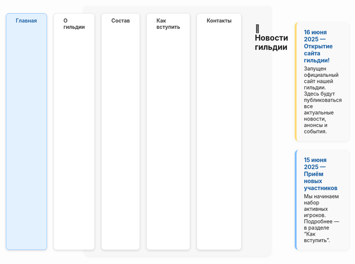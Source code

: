 <style>
.menu-nav {
  display: flex; 
  justify-content: center; 
  gap: 18px; 
  background: #f7f7f7; 
  padding: 18px 0 16px 0; 
  border-radius: 0 0 14px 14px; 
  box-shadow: 0 2px 8px #0001;
}
.menu-btn {
  background: #fff;
  color: #2d2d2d;
  font-weight: 600;
  border-radius: 8px;
  padding: 10px 26px;
  text-decoration: none;
  transition: background 0.18s, box-shadow 0.18s, color 0.18s;
  box-shadow: 0 2px 6px #0002;
  border: 1px solid #ececec;
  display: inline-block;
}
.menu-btn:hover, .menu-btn:focus {
  background: #ffda73;
  border-color: #f3c143;
  color: #222;
  outline: none;
}
.menu-btn.active {
  background: #e3f1ff;
  border-color: #7dbdff;
  color: #145ba0;
}
</style>

<div class="menu-nav">
  <a href="index.md" class="menu-btn active">Главная</a>
  <a href="about.md" class="menu-btn">О гильдии</a>
  <a href="members.md" class="menu-btn">Состав</a>
  <a href="recruit.md" class="menu-btn">Как вступить</a>
  <a href="contacts.md" class="menu-btn">Контакты</a>

---

## 📰 Новости гильдии

<div style="display: flex; flex-direction: column; gap: 24px; margin-top: 24px;">

<!-- Новость 1 -->
<div style="background: #f9f9f9; border-left: 5px solid #ffda73; border-radius: 10px; box-shadow: 0 2px 8px #0001; padding: 18px 20px;">
  <div style="font-weight: 700; font-size: 1.1em; color: #145ba0;">16 июня 2025 — Открытие сайта гильдии!</div>
  <div style="margin-top: 4px;">
    Запущен официальный сайт нашей гильдии. Здесь будут публиковаться все актуальные новости, анонсы и события.
  </div>
</div>

<!-- Новость 2 -->
<div style="background: #f9f9f9; border-left: 5px solid #7dbdff; border-radius: 10px; box-shadow: 0 2px 8px #0001; padding: 18px 20px;">
  <div style="font-weight: 700; font-size: 1.1em; color: #145ba0;">15 июня 2025 — Приём новых участников</div>
  <div style="margin-top: 4px;">
    Мы начинаем набор активных игроков. Подробнее — в разделе “Как вступить”.
  </div>
</div>

<!-- Здесь можно легко добавить новую новость, просто скопируйте блок выше -->

</div>

</div>
